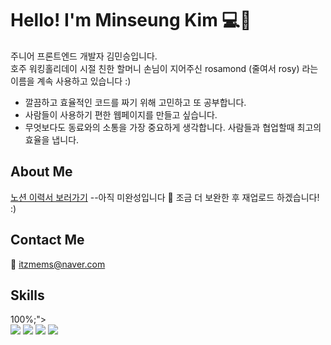 # Hello! I'm Minseung Kim 💻🤔
주니어 프론트엔드 개발자 김민승입니다.<br>
호주 워킹홀리데이 시절 친한 할머니 손님이 지어주신 rosamond (줄여서 rosy) 라는 이름을 계속 사용하고 있습니다 :)

<ul>
    <li>
        깔끔하고 효율적인 코드를 짜기 위해 고민하고 또 공부합니다.
    </li>
    <li>
        사람들이 사용하기 편한 웹페이지를 만들고 싶습니다.
    </li>
    <li>
        무엇보다도 동료와의 소통을 가장 중요하게 생각합니다. 사람들과 협업할때 최고의 효율을 냅니다.
    </li>
</ul>

## About Me
<a href="https://pewter-slime-88d.notion.site/Frontend-Developer-9f17c8e0af4a4e9696ed0d052844c728">노션 이력서 보러가기</a>
--아직 미완성입니다 🤫 조금 더 보완한 후 재업로드 하겠습니다! :) 

## Contact Me
📮 itzmems@naver.com

## Skills
100%;"></a>
<br>
<img src="https://img.shields.io/badge/HTML-E34F26?style=flat-square&logo=HTML5&logoColor=white"/>
<img src="https://img.shields.io/badge/CSS-1572B6?style=flat-square&logo=CSS3&logoColor=white"/>
<img src="https://img.shields.io/badge/Javascript-de9d27?style=flat-square&logo=Javascript&logoColor=white"/>
<img src="https://img.shields.io/badge/React-17b6e7?style=flat-square&logo=React&logoColor=white"/>
